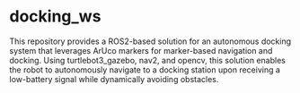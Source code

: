 # docking_ws
This repository provides a ROS2-based solution for an autonomous docking system that leverages ArUco markers for marker-based navigation and docking. Using turtlebot3_gazebo, nav2, and opencv, this solution enables the robot to autonomously navigate to a docking station upon receiving a low-battery signal while dynamically avoiding obstacles.
